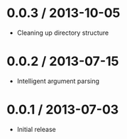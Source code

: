 0.0.3 / 2013-10-05
==================

  * Cleaning up directory structure

0.0.2 / 2013-07-15
==================

  * Intelligent argument parsing

0.0.1 / 2013-07-03
==================

  * Initial release
